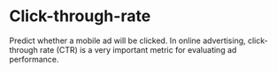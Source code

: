 # Click-through-rate
Predict whether a mobile ad will be clicked. In online advertising, click-through rate (CTR) is a very important metric for evaluating ad performance.
